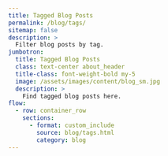 ```yaml
---
title: Tagged Blog Posts
permalink: /blog/tags/
sitemap: false
description: >
  Filter blog posts by tag.
jumbotron:
  title: Tagged Blog Posts
  class: text-center about_header
  title-class: font-weight-bold my-5
  image: /assets/images/content/blog_sm.jpg
  description: >
    Find tagged blog posts here.
flow:
  - row: container_row
    sections:
      - format: custom_include
        source: blog/tags.html
        category: blog
---
```

